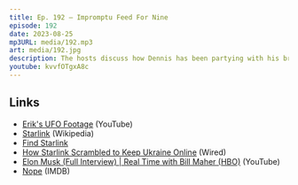 ```yaml
---
title: Ep. 192 – Impromptu Feed For Nine
episode: 192
date: 2023-08-25
mp3URL: media/192.mp3
art: media/192.jpg
description: The hosts discuss how Dennis has been partying with his brother, Erik spent a fortnight in southern Spain doing nothing, except for a day trip to Portugal, including a night that was hard to breathe, Dennis played a charity event, Erik saw a flotilla of UFOs, predictions on the first GOP debate, and Erik watched Nope.
youtube: kvvfOTgxA8c
---
```


## Links

- [Erik's UFO Footage](https://youtu.be/HhX1Con253A) (YouTube)
- [Starlink](https://en.wikipedia.org/wiki/Starlink) (Wikipedia)
- [Find Starlink](https://findstarlink.com/)
- [How Starlink Scrambled to Keep Ukraine Online](https://www.wired.com/story/starlink-ukraine-internet/) (Wired)
- [Elon Musk (Full Interview) | Real Time with Bill Maher (HBO)](https://www.youtube.com/watch?v=oO8w6XcXJUs) (YouTube)
- [Nope](https://www.imdb.com/title/tt10954984/?ref_=fn_al_tt_1) (IMDB)

